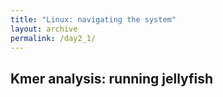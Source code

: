 ```yaml
---
title: "Linux: navigating the system"
layout: archive
permalink: /day2_1/
---  
```


## Kmer analysis: running jellyfish <a name="where-are-we?"></a> 




